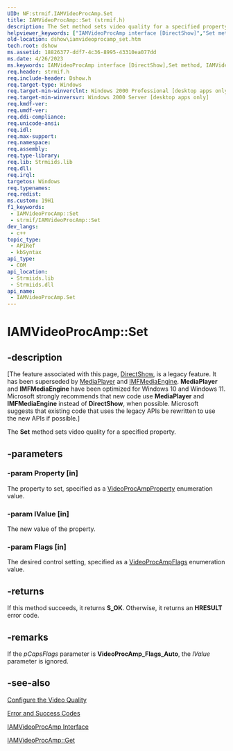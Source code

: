 ```yaml
---
UID: NF:strmif.IAMVideoProcAmp.Set
title: IAMVideoProcAmp::Set (strmif.h)
description: The Set method sets video quality for a specified property.
helpviewer_keywords: ["IAMVideoProcAmp interface [DirectShow]","Set method","IAMVideoProcAmp.Set","IAMVideoProcAmp::Set","IAMVideoProcAmpSet","Set","Set method [DirectShow]","Set method [DirectShow]","IAMVideoProcAmp interface","dshow.iamvideoprocamp_set","strmif/IAMVideoProcAmp::Set"]
old-location: dshow\iamvideoprocamp_set.htm
tech.root: dshow
ms.assetid: 18826377-ddf7-4c36-8995-43310ea077dd
ms.date: 4/26/2023
ms.keywords: IAMVideoProcAmp interface [DirectShow],Set method, IAMVideoProcAmp.Set, IAMVideoProcAmp::Set, IAMVideoProcAmpSet, Set, Set method [DirectShow], Set method [DirectShow],IAMVideoProcAmp interface, dshow.iamvideoprocamp_set, strmif/IAMVideoProcAmp::Set
req.header: strmif.h
req.include-header: Dshow.h
req.target-type: Windows
req.target-min-winverclnt: Windows 2000 Professional [desktop apps only]
req.target-min-winversvr: Windows 2000 Server [desktop apps only]
req.kmdf-ver: 
req.umdf-ver: 
req.ddi-compliance: 
req.unicode-ansi: 
req.idl: 
req.max-support: 
req.namespace: 
req.assembly: 
req.type-library: 
req.lib: Strmiids.lib
req.dll: 
req.irql: 
targetos: Windows
req.typenames: 
req.redist: 
ms.custom: 19H1
f1_keywords:
 - IAMVideoProcAmp::Set
 - strmif/IAMVideoProcAmp::Set
dev_langs:
 - c++
topic_type:
 - APIRef
 - kbSyntax
api_type:
 - COM
api_location:
 - Strmiids.lib
 - Strmiids.dll
api_name:
 - IAMVideoProcAmp.Set
---
```


# IAMVideoProcAmp::Set


## -description

\[The feature associated with this page, [DirectShow](/windows/win32/directshow/directshow), is a legacy feature. It has been superseded by [MediaPlayer](/uwp/api/Windows.Media.Playback.MediaPlayer) and [IMFMediaEngine](/windows/win32/api/mfmediaengine/nn-mfmediaengine-imfmediaengine). **MediaPlayer** and **IMFMediaEngine** have been optimized for Windows 10 and Windows 11. Microsoft strongly recommends that new code use **MediaPlayer** and **IMFMediaEngine** instead of **DirectShow**, when possible. Microsoft suggests that existing code that uses the legacy APIs be rewritten to use the new APIs if possible.\]

The <b>Set</b> method sets video quality for a specified property.

## -parameters

### -param Property [in]

The property to set, specified as a [VideoProcAmpProperty](/windows/desktop/api/strmif/ne-strmif-videoprocampproperty) enumeration value.

### -param lValue [in]

The new value of the property.

### -param Flags [in]

The desired control setting, specified as a [VideoProcAmpFlags](/windows/desktop/api/strmif/ne-strmif-videoprocampflags) enumeration
          value.

## -returns

If this method succeeds, it returns <b>S_OK</b>. Otherwise, it returns an <b>HRESULT</b> error code.

## -remarks

If the <i>pCapsFlags</i> parameter is <b>VideoProcAmp_Flags_Auto</b>, the <i>lValue</i> parameter is ignored.

## -see-also

<a href="/windows/desktop/DirectShow/configure-the-video-quality">Configure the Video Quality</a>



<a href="/windows/desktop/DirectShow/error-and-success-codes">Error and Success Codes</a>



<a href="/windows/desktop/api/strmif/nn-strmif-iamvideoprocamp">IAMVideoProcAmp Interface</a>



<a href="/windows/desktop/api/strmif/nf-strmif-iamvideoprocamp-get">IAMVideoProcAmp::Get</a>